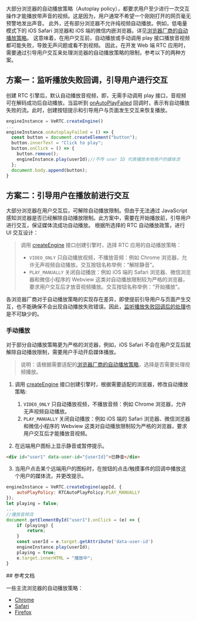 大部分浏览器的自动播放策略（Autoplay policy），都要求用户至少进行一次交互操作才能播放带声音的视频。这是因为，用户通常不希望一个刚刚打开的网页毫无预警地发出声音。
此外，还有部分浏览器不允许纯视频自动播放。例如，低电量模式下的 iOS Safari 浏览器和 iOS 端的微信内嵌浏览器。详见[浏览器厂商的自动播放策略](#reference)。
这意味着，在用户交互前，自动播放或手动调用 play 接口播放音视频都可能失败，导致无声问题或看不到视频。
因此，在开发 Web 端 RTC 应用时，需要通过引导用户交互来处理浏览器的自动播放策略的限制，参考以下的两种方案。

## 方案一：监听播放失败回调，引导用户进行交互

创建 RTC 引擎后，默认自动播放音视频，即，无需手动调用 play 接口，音视频可在解码成功后自动播放。当监听到 [onAutoPlayFailed](Web-event.md#onautoplayfailed) 回调时，表示有自动播放失败的流。此时，创建按钮提示和引导用户与页面发生交互来恢复播放。

```javascript
engineInstance = VeRTC.createEngine()
...
engineInstance.onAutoplayFailed = () => {
  const button = document.createElement("button");
  button.innerText = "Click to play";
  button.onClick = () => {
    button.remove();
    engineInstance.play(userId);//不传 user ID 代表播放本地用户的媒体流
  };
  document.body.append(button);
}
```

## 方案二：引导用户在播放前进行交互

大部分浏览器在用户交互后，可解除自动播放限制。但由于无法通过 JavaScript 感知浏览器是否已经解除自动播放限制。此方案中，需要在开始播放前，引导用户进行交互，保证媒体流成功自动播放。
根据所选择的 RTC 自动播放政策，进行 UI 交互设计：
> 调用 [createEngine](Web-api.md#createengine) 接口创建引擎时，选择 RTC 应用的自动播放策略：
> - `VIDEO_ONLY` 只自动播放视频，不播放音频：例如 Chrome 浏览器，允许无声视频自动播放。交互按钮名称举例：“解除静音”。
> - `PLAY_MANUALLY` 关闭自动播放：例如  iOS 端的 Safari 浏览器、微信浏览器和微信小程序的 Webview 这类对自动播放限制较为严格的浏览器，要求用户交互后才放音视频播放。交互按钮名称举例：“开始播放”。

各浏览器厂商对于自动播放策略的实现存在差异，即使提前引导用户与页面产生交互，也不能确保不会出现自动播放失败错误。因此，[监听播放失败回调后的处理](#监听播放失败回调，引导用户进行交互)也是不可缺少的。

### 手动播放

对于部分自动播放策略更为严格的浏览器，例如，iOS Safari 不会在用户交互后就解除自动播放限制，需要用户手动开启媒体播放。

> 说明：请根据需要适配的[浏览器厂商的自动播放策略](#reference)，选择是否需要处理视频播放。

1. 调用 [createEngine](Web-api.md#createengine) 接口创建引擎时，根据需要适配的浏览器，修改自动播放策略:
	1. `VIDEO_ONLY` 只自动播放视频，不播放音频：例如 Chrome 浏览器，允许无声视频自动播放。
	2. `PLAY_MANUALLY` 关闭自动播放：例如 iOS 端的 Safari 浏览器、微信浏览器和微信小程序的 Webview 这类对自动播放限制较为严格的浏览器，要求用户交互后才能播放音视频。

2. 在远端用户图标上显示静音或暂停提示。

```html
<div id="user1" data-user-id="{userId}">已静音</div>
```

3. 当用户点击某个远端用户的图标时，在按钮的点击/触摸事件的回调中播放这个用户的媒体流，并更改提示。

```javascript
engineInstance = VeRTC.createEngine(appId, { 
    autoPlayPolicy: RTCAutoPlayPolicy.PLAY_MANUALLY 
});
let playing = false;
...
//播放音频流
document.getElementById("user1").onClick = (e) => {
    if (playing) {
        return;
    }
    const userId = e.target.getAttribute('data-user-id')
    engineInstance.play(userId);
    playing = true;
    e.target.innerHTML = "播放中";
}
```

<span id="reference">
## 参考文档

一些主流浏览器的自动播放策略：

   - [Chrome](https://developers.google.com/web/updates/2017/09/autoplay-policy-changes)	
   - [Safari](https://webkit.org/blog/7734/auto-play-policy-changes-for-macos/)
   - [Firefox](https://support.mozilla.org/en-US/kb/block-autoplay)